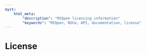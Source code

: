 ```yaml
---
myst:
    html_meta:
        "description": "MIOpen licensing information"
        "keywords": "MIOpen, ROCm, API, documentation, license"
---
```


# License

```{include} ../LICENSE.md
```
